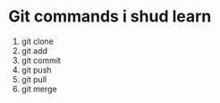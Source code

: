  # Git commands i shud learn

1. git clone
2. git add
3. git commit
4. git push
5. git pull
6. git merge
